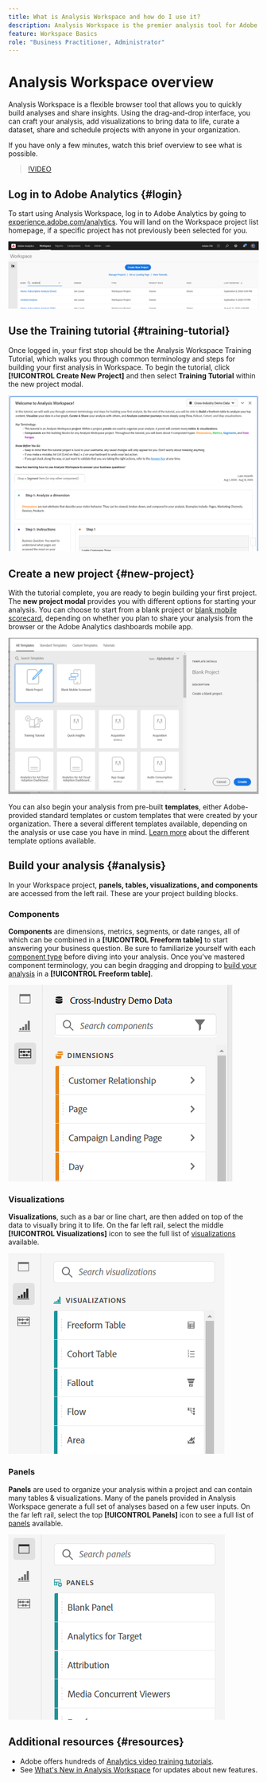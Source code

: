 ```yaml
---
title: What is Analysis Workspace and how do I use it?
description: Analysis Workspace is the premier analysis tool for Adobe Analytics. It lets you use panels, tables, visualizations, and other components to bring data to life, curate a dataset, share and schedule projects, among other capabilities.
feature: Workspace Basics
role: "Business Practitioner, Administrator"
---
```


# Analysis Workspace overview

Analysis Workspace is a flexible browser tool that allows you to quickly build analyses and share insights. Using the drag-and-drop interface, you can craft your analysis, add visualizations to bring data to life, curate a dataset, share and schedule projects with anyone in your organization.

If you have only a few minutes, watch this brief overview to see what is possible.

>[!VIDEO](https://video.tv.adobe.com/v/26266/?quality=12)

## Log in to Adobe Analytics {#login}

To start using Analysis Workspace, log in to Adobe Analytics by going to [experience.adobe.com/analytics](http://experience.adobe.com/analytics). You will land on the Workspace project list homepage, if a specific project has not previously been selected for you.

![](assets/login-analytics.png)

## Use the Training tutorial {#training-tutorial}

Once logged in, your first stop should be the Analysis Workspace Training Tutorial, which walks you through common terminology and steps for building your first analysis in Workspace. To begin the tutorial, click **[!UICONTROL Create New Project]** and then select **Training Tutorial** within the new project modal.

![](assets/training-tutorial.png)

## Create a new project {#new-project}

With the tutorial complete, you are ready to begin building your first project. The **new project modal** provides you with different options for starting your analysis. You can choose to start from a blank project or [blank mobile scorecard](https://docs.adobe.com/content/help/en/analytics/analyze/mobapp/curator.html), depending on whether you plan to share your analysis from the browser or the Adobe Analytics dashboards mobile app.

![](assets/create-new-project.png)

You can also begin your analysis from pre-built **templates**, either Adobe-provided standard templates or custom templates that were created by your organization. There a several different templates available, depending on the analysis or use case you have in mind. [Learn more](https://docs.adobe.com/content/help/en/analytics/analyze/analysis-workspace/build-workspace-project/starter-projects.html) about the different template options available.

## Build your analysis {#analysis}

In your Workspace project, **panels, tables, visualizations, and components** are accessed from the left rail. These are your project building blocks.

### Components

**Components** are dimensions, metrics, segments, or date ranges, all of which can be combined in a **[!UICONTROL Freeform table]** to start answering your business question. Be sure to familiarize yourself with each [component type](/help/analyze/analysis-workspace/components/analysis-workspace-components.md) before diving into your analysis. Once you've mastered component terminology, you can begin dragging and dropping to [build your analysis](https://docs.adobe.com/content/help/en/analytics/analyze/analysis-workspace/build-workspace-project/t-freeform-project.html) in a **[!UICONTROL Freeform table]**.

![](assets/build-components.png)

### Visualizations

**Visualizations**, such as a bar or line chart, are then added on top of the data to visually bring it to life. On the far left rail, select the middle **[!UICONTROL Visualizations]** icon to see the full list of [visualizations](https://docs.adobe.com/content/help/en/analytics/analyze/analysis-workspace/visualizations/freeform-analysis-visualizations.html) available.

![](assets/build-visualizations.png)

### Panels

**Panels** are used to organize your analysis within a project and can contain many tables & visualizations. Many of the panels provided in Analysis Workspace generate a full set of analyses based on a few user inputs. On the far left rail, select the top **[!UICONTROL Panels]** icon to see a full list of [panels](https://docs.adobe.com/content/help/en/analytics/analyze/analysis-workspace/panels/panels.html) available.

![](assets/build-panels.png)

## Additional resources {#resources}

* Adobe offers hundreds of [Analytics video training tutorials](https://docs.adobe.com/content/help/en/analytics-learn/tutorials/overview.html).
* See [What's New in Analysis Workspace](/help/analyze/analysis-workspace/new-features-in-analysis-workspace.md) for updates about new features.
